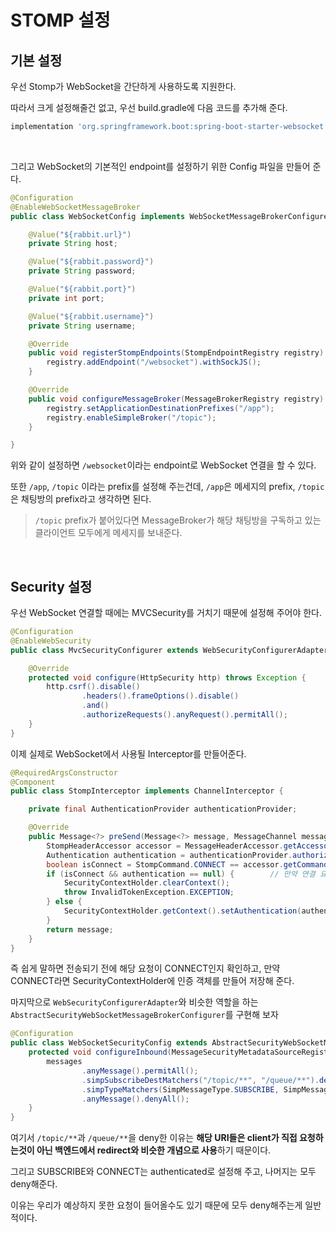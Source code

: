 # STOMP 설정

## 기본 설정

우선 Stomp가 WebSocket을 간단하게 사용하도록 지원한다.

따라서 크게 설정해줄건 없고, 우선 build.gradle에 다음 코드를 추가해 준다.

``` groovy
implementation 'org.springframework.boot:spring-boot-starter-websocket'
```

<br>

그리고 WebSocket의 기본적인 endpoint를 설정하기 위한 Config 파일을 만들어 준다.

```java
@Configuration
@EnableWebSocketMessageBroker
public class WebSocketConfig implements WebSocketMessageBrokerConfigurer {

    @Value("${rabbit.url}")
    private String host;

    @Value("${rabbit.password}")
    private String password;

    @Value("${rabbit.port}")
    private int port;

    @Value("${rabbit.username}")
    private String username;

    @Override
    public void registerStompEndpoints(StompEndpointRegistry registry) {
        registry.addEndpoint("/websocket").withSockJS();
    }

    @Override
    public void configureMessageBroker(MessageBrokerRegistry registry) {
        registry.setApplicationDestinationPrefixes("/app");
        registry.enableSimpleBroker("/topic");
    }

}
```

위와 같이 설정하면 `/websocket`이라는 endpoint로 WebSocket 연결을 할 수 있다.

또한 `/app`, `/topic` 이라는 prefix를 설정해 주는건데, `/app`은 메세지의 prefix, `/topic`은 채팅방의 prefix라고 생각하면 된다.

> `/topic` prefix가 붙어있다면 MessageBroker가 해당 채팅방을 구독하고 있는 클라이언트 모두에게 메세지를 보내준다.

<br>

## Security 설정

우선 WebSocket 연결할 때에는 MVCSecurity를 거치기 때문에 설정해 주어야 한다.

```java
@Configuration
@EnableWebSecurity
public class MvcSecurityConfigurer extends WebSecurityConfigurerAdapter {

    @Override
    protected void configure(HttpSecurity http) throws Exception {
        http.csrf().disable()
                .headers().frameOptions().disable()
                .and()
                .authorizeRequests().anyRequest().permitAll();
    }
}
```

이제 실제로 WebSocket에서 사용될 Interceptor를 만들어준다.

```java
@RequiredArgsConstructor
@Component
public class StompInterceptor implements ChannelInterceptor {

    private final AuthenticationProvider authenticationProvider;

	@Override
    public Message<?> preSend(Message<?> message, MessageChannel messageChannel) {      // 메세지들이 통과하는 interceptor 로, send 이전에 거쳐간다.
        StompHeaderAccessor accessor = MessageHeaderAccessor.getAccessor(message, StompHeaderAccessor.class);       // Message 에서 Header 추출
        Authentication authentication = authenticationProvider.authorizeUser(accessor.getFirstNativeHeader("Authorization"));
        boolean isConnect = StompCommand.CONNECT == accessor.getCommand();
        if (isConnect && authentication == null) {        // 만약 연결 요청이고 토큰이 유효하지 않다면
            SecurityContextHolder.clearContext();
            throw InvalidTokenException.EXCEPTION;
        } else {
            SecurityContextHolder.getContext().setAuthentication(authentication);
        }
        return message;
    }
}
```

즉 쉽게 말하면 전송되기 전에 해당 요청이 CONNECT인지 확인하고, 만약 CONNECT라면 SecurityContextHolder에 인증 객체를 만들어 저장해 준다.

마지막으로 `WebSecurityConfigurerAdapter`와 비슷한 역할을 하는 `AbstractSecurityWebSocketMessageBrokerConfigurer`를 구현해 보자

```java
@Configuration
public class WebSocketSecurityConfig extends AbstractSecurityWebSocketMessageBrokerConfigurer {
    protected void configureInbound(MessageSecurityMetadataSourceRegistry messages) {
        messages
                .anyMessage().permitAll();
                .simpSubscribeDestMatchers("/topic/**", "/queue/**").denyAll()
                .simpTypeMatchers(SimpMessageType.SUBSCRIBE, SimpMessageType.CONNECT).authenticated()
                .anyMessage().denyAll();
    }
}
```

여기서 `/topic/**`과 `/queue/**`을 deny한 이유는 **해당 URI들은 client가 직접 요청하는것이 아닌 백엔드에서 redirect와 비슷한 개념으로 사용**하기 때문이다.

그리고 SUBSCRIBE와 CONNECT는 authenticated로 설정해 주고, 나머지는 모두 deny해준다.

이유는 우리가 예상하지 못한 요청이 들어올수도 있기 때문에 모두 deny해주는게 일반적이다.


